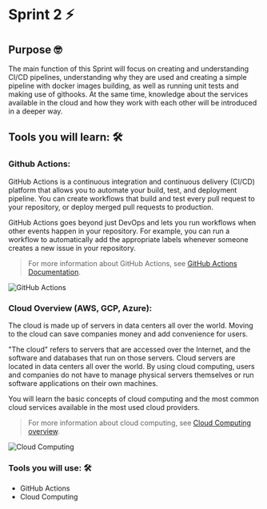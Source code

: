 # Sprint 2 ⚡️

## Purpose 🤓
The main function of this Sprint will focus on creating and understanding CI/CD pipelines, understanding why they are used and creating a simple pipeline with docker images building, as well as running unit tests and making use of githooks. At the same time, knowledge about the services available in the cloud and how they work with each other will be introduced in a deeper way.

## Tools you will learn: 🛠

### Github Actions:
GitHub Actions is a continuous integration and continuous delivery (CI/CD) platform that allows you to automate your build, test, and deployment pipeline. You can create workflows that build and test every pull request to your repository, or deploy merged pull requests to production.

GitHub Actions goes beyond just DevOps and lets you run workflows when other events happen in your repository. For example, you can run a workflow to automatically add the appropriate labels whenever someone creates a new issue in your repository.

 > For more information about GitHub Actions, see [GitHub Actions Documentation](https://help.github.com/en/actions).

![GitHub Actions](https://media-exp1.licdn.com/dms/image/C4D12AQHgB0F63IjJeQ/article-cover_image-shrink_600_2000/0/1568663838814?e=1659571200&v=beta&t=HayURnl7i2_vDCFo4Ax_UKl83R4elW4e2_1bGS-e-W8)

### Cloud Overview (AWS, GCP, Azure):
The cloud is made up of servers in data centers all over the world. Moving to the cloud can save companies money and add convenience for users.

"The cloud" refers to servers that are accessed over the Internet, and the software and databases that run on those servers. Cloud servers are located in data centers all over the world. By using cloud computing, users and companies do not have to manage physical servers themselves or run software applications on their own machines.

You will learn the basic concepts of cloud computing and the most common cloud services available in the most used cloud providers.

> For more information about cloud computing, see [Cloud Computing overview](https://www.cloudflare.com/learning/cloud/what-is-the-cloud/).

![Cloud Computing](https://cf-assets.www.cloudflare.com/slt3lc6tev37/3YT0gya2bkUeuMrnGxhjAZ/4146c20c214cf001c74c0868ddfb9503/what-is-the-cloud.png)

### Tools you will use: 🛠
- GitHub Actions
- Cloud Computing